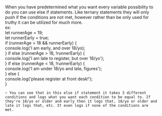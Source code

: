 When you have predetermined what you want every variable possibility to do you can use else if statements. Like ternary statements they will only push if the conditions are not met, however rather than be only used for truthy it can be utilized for much more.  
ex:  
let runnerAge = 19;  
let runnerEarly = true;  
if (runnerAge > 18 && runnerEarly) {  
console.log('I am early, and over 18/yo);  
} if else (runnerAge > 18, !runnerEarly) {  
console.log('I am late to register, but over 18/yo');  
} if else (runnerAge < 18, !runnerEarly) {  
console.log('I am under 18/yo and late, figures');  
} else {  
console.log('please register at front desk!');  
}  
  
	~ You can see that in this else if statement it takes 3 different conditions and logs what you want each condition to be equal to. If they're 18/yo or older and early then it logs that, 18/yo or older and late it logs that, etc. It even logs if none of the conditions are met.


